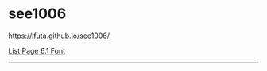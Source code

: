 # see1006

https://ifuta.github.io/see1006/

  <a href="https://ifuta.github.io/see1006/" target="_blank">List Page 6.1 Font</a>

  <hr>

  
